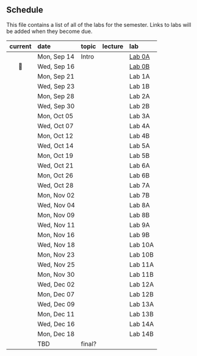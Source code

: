 
## Schedule

This file contains a list of all of the labs for the semester. Links to labs will be added when they become due.

| current | date   | topic   | lecture | lab |
| :-:     | :--    | :-      |   :-    | :--  |
|         | Mon, Sep 14 | Intro   |         | [Lab 0A ](https://classroom.github.com/a/Rc09ghXg) |
| :pig:   | Wed, Sep 16 |         |         | [Lab 0B](https://classroom.github.com/a/Rc09ghXg) |
|         | Mon, Sep 21 |         |         | Lab 1A |
|         | Wed, Sep 23 |         |         | Lab 1B |
|         | Mon, Sep 28 |         |         | Lab 2A |
|         | Wed, Sep 30 |         |         | Lab 2B |
|         | Mon, Oct 05 |         |         | Lab 3A |
|         | Wed, Oct 07 |         |         | Lab 4A |
|         | Mon, Oct 12 |         |         | Lab 4B |
|         | Wed, Oct 14 |         |         | Lab 5A |
|         | Mon, Oct 19 |         |         | Lab 5B |
|         | Wed, Oct 21 |         |         | Lab 6A |
|         | Mon, Oct 26 |         |         | Lab 6B |
|         | Wed, Oct 28 |         |         | Lab 7A |
|         | Mon, Nov 02 |         |         | Lab 7B |
|         | Wed, Nov 04 |         |         | Lab 8A |
|         | Mon, Nov 09 |         |         | Lab 8B |
|         | Wed, Nov 11 |         |         | Lab 9A |
|         | Mon, Nov 16 |         |         | Lab 9B |
|         | Wed, Nov 18 |         |         | Lab 10A |
|         | Mon, Nov 23 |         |         | Lab 10B |
|         | Wed, Nov 25 |         |         | Lab 11A |
|         | Mon, Nov 30 |         |         | Lab 11B |
|         | Wed, Dec 02 |         |         | Lab 12A |
|         | Mon, Dec 07 |         |         | Lab 12B |
|         | Wed, Dec 09 |         |         | Lab 13A |
|         | Mon, Dec 11 |         |         | Lab 13B |
|         | Wed, Dec 16 |         |         | Lab 14A |
|         | Mon, Dec 18 |         |         | Lab 14B |
|         | TBD         | final?  |         |         |

